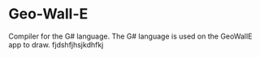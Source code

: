 # Geo-Wall-E
Compiler for the G# language. The G# language is used on the GeoWallE app to draw.
fjdshfjhsjkdhfkj
